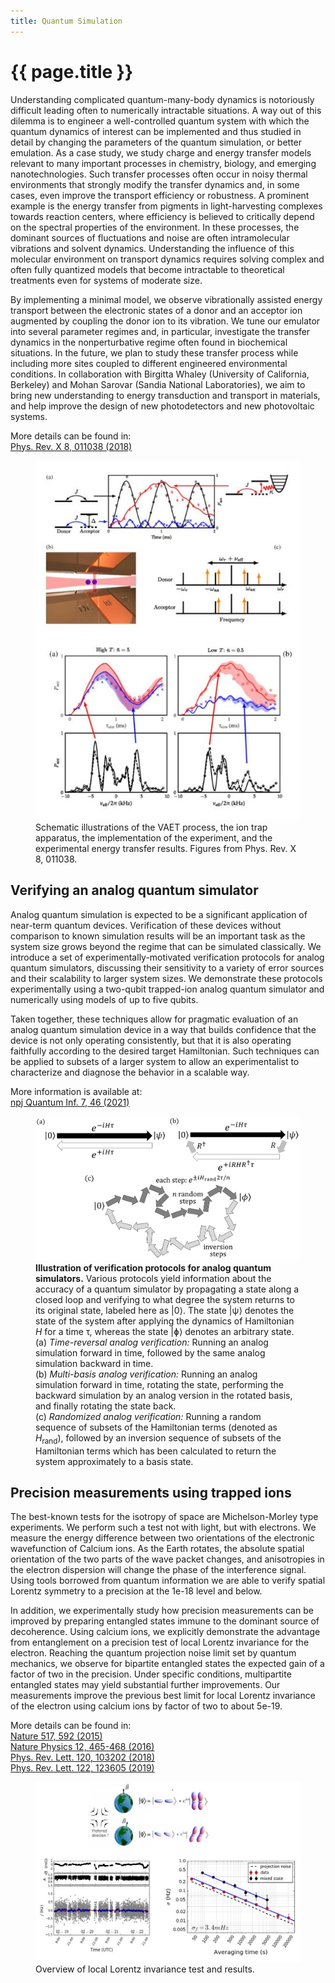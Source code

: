 ```yaml
---
title: Quantum Simulation
---
```


# {{ page.title }}

Understanding complicated quantum-many-body dynamics is notoriously difficult leading often to
numerically intractable situations. A way out of this dilemma is to engineer a well-controlled
quantum system with which the quantum dynamics of interest can be implemented and thus studied
in detail by changing the parameters of the quantum simulation, or better emulation. As a case
study, we study charge and energy transfer models relevant to many important  processes in chemistry,
biology, and emerging nanotechnologies. Such transfer processes often occur in noisy thermal environments
that strongly modify the transfer dynamics and, in some cases, even improve the transport efficiency or
robustness. A prominent example is the energy transfer from pigments in light-harvesting complexes towards
reaction centers, where efficiency is believed to critically depend on the spectral properties of the
environment. In these processes, the dominant sources of fluctuations and noise are often intramolecular
vibrations and solvent dynamics. Understanding the influence of this molecular environment on transport
dynamics requires solving complex and often fully quantized models that become intractable to theoretical
treatments even for systems of moderate size.

By implementing a minimal model, we observe vibrationally assisted energy transport between the electronic
states of a donor and an acceptor ion augmented by coupling the donor ion to its vibration. We tune our
emulator into several parameter regimes and, in particular, investigate the transfer dynamics in the
nonperturbative regime often found in biochemical situations. In the future, we plan to study these
transfer process while including more sites coupled to different engineered environmental conditions.
In collaboration with Birgitta Whaley (University of California, Berkeley) and Mohan Sarovar (Sandia National Laboratories),
we aim to bring new understanding to energy transduction and transport in materials, and help improve the design of
new photodetectors and new photovoltaic systems.

More details can be found in:  
[Phys. Rev. X 8, 011038 (2018)](https://journals.aps.org/prx/abstract/10.1103/PhysRevX.8.011038)

<figure>
	<img src="/research/quantum-emulation/VAET_section.jpg" alt="Figures related to vibrationally-assisted energy transfer experiment" />
	<figcaption>
		Schematic illustrations of the VAET process, the ion trap apparatus, the implementation of the experiment,
        and the experimental energy transfer results. Figures from Phys. Rev. X 8, 011038.
	</figcaption>
</figure>

## Verifying an analog quantum simulator

Analog quantum simulation is expected to be a significant application of near-term quantum
devices. Verification of these devices without comparison to known simulation results will be an
important task as the system size grows beyond the regime that can be simulated classically. We
introduce a set of experimentally-motivated verification protocols for analog quantum simulators,
discussing their sensitivity to a variety of error sources and their scalability to larger system sizes. We
demonstrate these protocols experimentally using a two-qubit trapped-ion analog quantum simulator
and numerically using models of up to five qubits.

Taken together, these techniques allow for pragmatic evaluation of an analog quantum simulation device
in a way that builds confidence that the device is not only
operating consistently, but that it is also operating faithfully according to the desired target Hamiltonian.
Such techniques can be applied to subsets of a larger system to allow an experimentalist to characterize
and diagnose the behavior in a scalable way.

More information is available at:  
[npj Quantum Inf. 7, 46 (2021)](https://www.nature.com/articles/s41534-021-00380-8)

<figure>
	<img src="/research/quantum-emulation/verification-protocols.png" alt="Diagrams of verification protocols for analog quantum simulators" width="500" />
	<figcaption>
        <b>Illustration of verification protocols for analog
        quantum simulators.</b> Various protocols yield information
        about the accuracy of a quantum simulator by propagating
        a state along a closed loop and verifying to what degree the
        system returns to its original state, labeled here as |0&#10217;.
        The state |&#968;&#10217; denotes the state of the system after applying the dynamics of Hamiltonian <i>H</i>
        for a time &#964;, whereas the state |&#632;&#10217; denotes an arbitrary state.
        <br/>(a) <i>Time-reversal analog verification:</i> Running an analog simulation forward in time, followed by the same analog simulation backward in time.
        <br/>(b) <i>Multi-basis analog verification:</i> Running an analog simulation forward in time, rotating the state, performing the
        backward simulation by an analog version in the rotated basis, and finally rotating the state back.
        <br/>(c) <i>Randomized analog verification:</i> Running a random sequence of subsets of the Hamiltonian terms
        (denoted as <i>H</i><sub>rand</sub>), followed by an inversion sequence of subsets of the Hamiltonian terms which has been
        calculated to return the system approximately to a basis state.
	</figcaption>
</figure>

## Precision measurements using trapped ions

The best-known tests for the isotropy of space are Michelson-Morley type experiments. We perform such
a test not with light, but with electrons. We measure the energy difference between two orientations of
the electronic wavefunction of Calcium ions.  As the Earth rotates, the absolute spatial orientation of
the two parts of the wave packet changes, and anisotropies in the electron dispersion will change the phase
of the interference signal.  Using tools borrowed from quantum information we are able to verify spatial
Lorentz symmetry to a precision at the 1e-18 level and below.

In addition, we experimentally study how precision measurements can be improved by preparing entangled
states immune to the dominant source of decoherence. Using calcium ions, we explicitly demonstrate the
advantage from entanglement on a precision test of local Lorentz invariance for the electron. Reaching
the quantum projection noise limit set by quantum mechanics, we observe for bipartite entangled states
the expected gain of a factor of two in the precision. Under specific conditions, multipartite entangled
states may yield substantial further improvements. Our measurements improve the previous best limit for
local Lorentz invariance of the electron using calcium ions by factor of two to about 5e-19.

More details can be found in:  
[Nature 517, 592 (2015)](http://dx.doi.org/10.1038/nature14091)  
[Nature Physics 12, 465-468 (2016)](http://www.nature.com/nphys/journal/vaop/ncurrent/full/nphys3610.html)  
[Phys. Rev. Lett. 120, 103202 (2018)](https://journals.aps.org/prl/abstract/10.1103/PhysRevLett.120.103202)  
[Phys. Rev. Lett. 122, 123605 (2019)](https://journals.aps.org/prl/abstract/10.1103/PhysRevLett.122.123605)

<figure>
    <img src="/research/quantum-emulation/Lattice_section_web.jpg" alt="Experimental test of local Lorentz invariance" width="650" />
    <figcaption>
        Overview of local Lorentz invariance test and results.
    </figcaption>
</figure>
